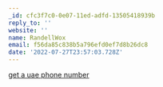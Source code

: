 ```yaml
---
_id: cfc3f7c0-0e07-11ed-adfd-13505418939b
reply_to: ''
website: ''
name: RandellWox
email: f56da85c838b5a796efd0ef7d8b26dc8
date: '2022-07-27T23:57:03.728Z'
---
```

<a href="https://virtual-local-numbers.com/countries/1245-uae-toll-free-numbers.html">get a uae phone number</a>
